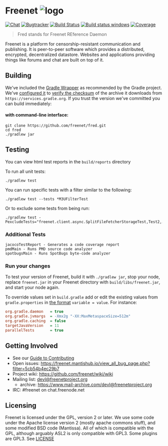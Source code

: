 # __Freenet__ ![logo][logo]

[![Chat](https://img.shields.io/badge/chat-on_freenode-blue.svg)](http://webchat.freenode.net?randomnick=1&channels=%23freenet&prompt=1)
[![Bugtracker](https://img.shields.io/badge/bugs-mantishub-blue.svg)](https://freenet.mantishub.io)
[![Build Status](https://travis-ci.org/freenet/fred.svg?branch=next)](https://travis-ci.org/freenet/fred)
[![Build status windows](https://ci.appveyor.com/api/projects/status/r34ek9a06wdrahfn?svg=true)](https://ci.appveyor.com/project/skydrome/fred)
[![Coverage](https://sonarcloud.io/api/project_badges/measure?project=skydrome_fred&metric=coverage)](https://sonarcloud.io/dashboard?id=skydrome_fred)

> Fred stands for Freenet REference Daemon

Freenet is a platform for censorship-resistant communication and publishing. It is peer-to-peer
software which provides a distributed, encrypted, decentralized datastore. Websites and applications
providing things like forums and chat are built on top of it.

## Building

We've included the [Gradle Wrapper][gradle_wrapper] as recommended by the Gradle project.
We've [configured it](gradle/wrapper/gradle-wrapper.properties) to [verify the checksum][gradle_verify]
of the archive it downloads from `https://services.gradle.org`.
If you trust the version we've committed you can build immediately:

#### with command-line interface:
    git clone https://github.com/freenet/fred.git
    cd fred
    ./gradlew jar

## Testing
You can view html test reports in the `build/reports` directory

To run all unit tests:

    ./gradlew test

You can run specific tests with a filter similar to the following:

    ./gradlew test --tests *M3UFilterTest

Or to exclude some tests from being run:

    ./gradlew test -PexcludeTests="freenet.client.async.SplitFileFetcherStorageTest,Test2,..."

### Additional Tests

    jacocoTestReport - Generates a code coverage report
    pmdMain - Runs PMD source code analyzer
    spotbugsMain - Runs SpotBugs byte-code analyzer

### Run your changes
To test your version of Freenet, build it with `./gradlew jar`,
stop your node, replace `freenet.jar` in your
Freenet directory with `build/libs/freenet.jar`, and start your node again.

To override values set in `build.gradle` add or edit the existing values from 
`gradle.properties` in [the format][gradle_config] `variable = value`. For instance:
```ini
org.gradle.daemon   = true
org.gradle.jvmargs  = -Xmx2g "-XX:MaxMetaspaceSize=512m"
org.gradle.caching  = false
targetJavaVersion   = 11
parallelTests       = true
```

## Getting Involved
* See our [Guide to Contributing](CONTRIBUTING.md)
* Open issues: https://freenet.mantishub.io/view_all_bug_page.php?filter=5cb54b4ec29b7
* Project wiki: https://github.com/freenet/wiki/wiki
* Mailing list: [devl@freenetproject.org][mailinglist]
    * archive: https://www.mail-archive.com/devl@freenetproject.org
* IRC: #freenet on chat.freenode.net

## Licensing
Freenet is licensed under the GPL, version 2 or later. We use some code under the
Apache license version 2 (mostly apache commons stuff), and some modified BSD code (Mantissa).
All of which is compatible with the GPL, although arguably ASL2 is only compatible with GPL3.
Some plugins are GPL3.
See [LICENSE](LICENSE)


[logo]: https://upload.wikimedia.org/wikipedia/commons/thumb/8/8d/Freenet_logo.svg/50px-Freenet_logo.svg.png
[gradle_wrapper]: https://docs.gradle.org/5.3/userguide/gradle_wrapper.html
[gradle_verify]:  https://docs.gradle.org/5.3/userguide/gradle_wrapper.html#sec:verification
[gradle_config]:  https://docs.gradle.org/5.3/userguide/build_environment.html#sec:gradle_configuration_properties
[mailinglist]: https://ml.freenetproject.org/v1

